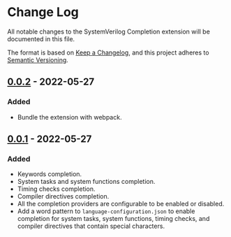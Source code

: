# Change Log

All notable changes to the SystemVerilog Completion extension will be documented in this file.

The format is based on [Keep a Changelog](https://keepachangelog.com/en/1.0.0/),
and this project adheres to [Semantic Versioning](https://semver.org/spec/v2.0.0.html).

## [0.0.2] - 2022-05-27

### Added

-   Bundle the extension with webpack.

## [0.0.1] - 2022-05-27

### Added

-   Keywords completion.
-   System tasks and system functions completion.
-   Timing checks completion.
-   Compiler directives completion.
-   All the completion providers are configurable to be enabled or disabled.
-   Add a word pattern to `language-configuration.json` to enable completion for system tasks, system functions, timing checks, and compiler directives that contain special characters.

[0.0.2]: https://github.com/hankhsu1996/systemverilog-completion/releases/tag/v0.0.2
[0.0.1]: https://github.com/hankhsu1996/systemverilog-completion/releases/tag/v0.0.1
